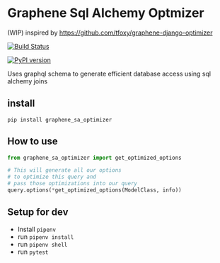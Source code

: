 # Graphene Sql Alchemy Optmizer
(WIP)
inspired by https://github.com/tfoxy/graphene-django-optimizer

[![Build Status](https://travis-ci.org/colanconnon/graphene_sa_optimizer.svg?branch=master)](https://travis-ci.org/colanconnon/graphene_sa_optimizer)

[![PyPI version](https://badge.fury.io/py/graphene-sa-optimizer.svg)](https://badge.fury.io/py/graphene-sa-optimizer)

Uses graphql schema to generate efficient database access using sql alchemy joins
## install
```pip install graphene_sa_optimizer```

## How to use 
```python
from graphene_sa_optimizer import get_optimized_options

# This will generate all our options
# to optimize this query and
# pass those optimizations into our query
query.options(*get_optimized_options(ModelClass, info))
```
## Setup for dev
* Install `pipenv`
* run `pipenv install`
* run `pipenv shell`
* run `pytest`


